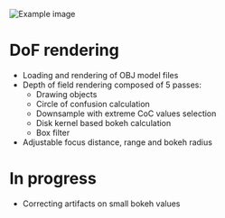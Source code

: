 ![Example image](https://raw.githubusercontent.com/bartlomiejn/dof-rendering-metal/master/dof_rendering.gif)

# DoF rendering
- Loading and rendering of OBJ model files
- Depth of field rendering composed of 5 passes:
  - Drawing objects
  - Circle of confusion calculation
  - Downsample with extreme CoC values selection
  - Disk kernel based bokeh calculation
  - Box filter
- Adjustable focus distance, range and bokeh radius

# In progress
- Correcting artifacts on small bokeh values
